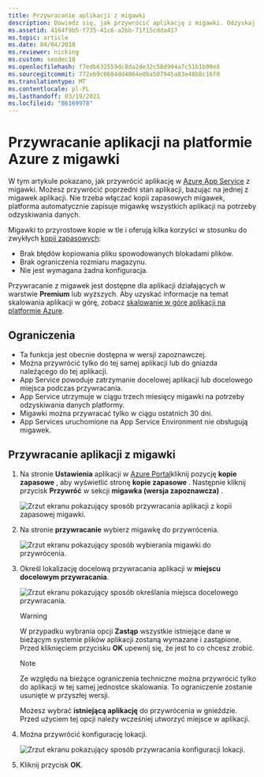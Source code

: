 ```yaml
---
title: Przywracanie aplikacji z migawki
description: Dowiedz się, jak przywrócić aplikację z migawki. Odzyskaj nieoczekiwaną utratę danych w warstwie Premium przy użyciu automatycznych kopii w tle.
ms.assetid: 4164f9b5-f735-41c6-a2bb-71f15cdda417
ms.topic: article
ms.date: 04/04/2018
ms.reviewer: nicking
ms.custom: seodec18
ms.openlocfilehash: f7edb632559dc8da2de32c58d994a7c51b1b09e8
ms.sourcegitcommit: 772eb9c6684dd4864e0ba507945a83e48b8c16f0
ms.translationtype: MT
ms.contentlocale: pl-PL
ms.lasthandoff: 03/19/2021
ms.locfileid: "86169978"
---
```

# <a name="restore-an-app-in-azure-from-a-snapshot"></a>Przywracanie aplikacji na platformie Azure z migawki
W tym artykule pokazano, jak przywrócić aplikację w [Azure App Service](../app-service/overview.md) z migawki. Możesz przywrócić poprzedni stan aplikacji, bazując na jednej z migawek aplikacji. Nie trzeba włączać kopii zapasowych migawek, platforma automatycznie zapisuje migawkę wszystkich aplikacji na potrzeby odzyskiwania danych.

Migawki to przyrostowe kopie w tle i oferują kilka korzyści w stosunku do zwykłych [kopii zapasowych](manage-backup.md):
- Brak błędów kopiowania pliku spowodowanych blokadami plików.
- Brak ograniczenia rozmiaru magazynu.
- Nie jest wymagana żadna konfiguracja.

Przywracanie z migawek jest dostępne dla aplikacji działających w warstwie **Premium** lub wyższych. Aby uzyskać informacje na temat skalowania aplikacji w górę, zobacz [skalowanie w górę aplikacji na platformie Azure](manage-scale-up.md).

## <a name="limitations"></a>Ograniczenia

- Ta funkcja jest obecnie dostępna w wersji zapoznawczej.
- Można przywrócić tylko do tej samej aplikacji lub do gniazda należącego do tej aplikacji.
- App Service powoduje zatrzymanie docelowej aplikacji lub docelowego miejsca podczas przywracania.
- App Service utrzymuje w ciągu trzech miesięcy migawki na potrzeby odzyskiwania danych platformy.
- Migawki można przywracać tylko w ciągu ostatnich 30 dni.
- App Services uruchomione na App Service Environment nie obsługują migawek.
 

## <a name="restore-an-app-from-a-snapshot"></a>Przywracanie aplikacji z migawki

1. Na stronie **Ustawienia** aplikacji w [Azure Portal](https://portal.azure.com)kliknij pozycję **kopie zapasowe** , aby wyświetlić stronę **kopie zapasowe** . Następnie kliknij przycisk **Przywróć** w sekcji **migawka (wersja zapoznawcza)** .
   
    ![Zrzut ekranu pokazujący sposób przywracania aplikacji z kopii zapasowej migawki.](./media/app-service-web-restore-snapshots/1.png)

2. Na stronie **przywracanie** wybierz migawkę do przywrócenia.
   
    ![Zrzut ekranu pokazujący sposób wybierania migawki do przywrócenia. ](./media/app-service-web-restore-snapshots/2.png)
   
3. Określ lokalizację docelową przywracania aplikacji w **miejscu docelowym przywracania**.
   
    ![Zrzut ekranu pokazujący sposób określania miejsca docelowego przywracania.](./media/app-service-web-restore-snapshots/3.png)
   
   > [!WARNING]
   > W przypadku wybrania opcji **Zastąp** wszystkie istniejące dane w bieżącym systemie plików aplikacji zostaną wymazane i zastąpione. Przed kliknięciem przycisku **OK** upewnij się, że jest to co chcesz zrobić.
   > 
   > 
      
   > [!Note]
   > Ze względu na bieżące ograniczenia techniczne można przywrócić tylko do aplikacji w tej samej jednostce skalowania. To ograniczenie zostanie usunięte w przyszłej wersji.
   > 
   > 
   
    Możesz wybrać **istniejącą aplikację** do przywrócenia w gnieździe. Przed użyciem tej opcji należy wcześniej utworzyć miejsce w aplikacji.

4. Można przywrócić konfigurację lokacji.
   
    ![Zrzut ekranu pokazujący sposób przywracania konfiguracji lokacji.](./media/app-service-web-restore-snapshots/4.png)

5. Kliknij przycisk **OK**.
